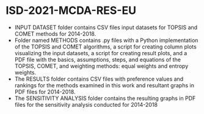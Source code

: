 # ISD-2021-MCDA-RES-EU
- INPUT DATASET folder contains CSV files input datasets for TOPSIS and COMET methods for 2014-2018.
- Folder named METHODS contains .py files with a Python implementation of the TOPSIS and COMET algorithms, a script for creating column plots visualizing the input datasets, a script for creating result plots, and a PDF file with the basics, assumptions, steps, and equations of the TOPSIS, COMET, and weighting methods: equal weights and entropy weights.
- The RESULTS folder contains CSV files with preference values and rankings for the methods examined in this work and resultant graphs in PDF files for 2014-2018.
- The SENSITIVITY ANALYSIS folder contains the resulting graphs in PDF files for the sensitivity analysis conducted for 2014-2018
